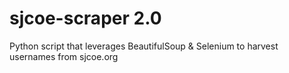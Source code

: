 # sjcoe-scraper 2.0
Python script that leverages BeautifulSoup &amp; Selenium to harvest usernames from sjcoe.org